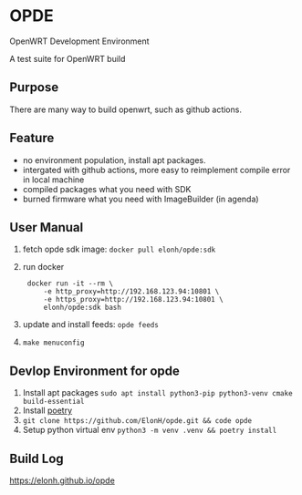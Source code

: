 # OPDE
OpenWRT Development Environment

A test suite for OpenWRT build

## Purpose
There are many way to build openwrt, such as github actions.

## Feature

- no environment population, install apt packages.
- intergated with github actions, more easy to reimplement compile error in local machine
- compiled packages what you need with SDK
- burned firmware what you need with ImageBuilder (in agenda)

## User Manual

1. fetch opde sdk image: `docker pull elonh/opde:sdk`
2. run docker

		docker run -it --rm \
			-e http_proxy=http://192.168.123.94:10801 \
			-e https_proxy=http://192.168.123.94:10801 \
			elonh/opde:sdk bash

3. update and install feeds: `opde feeds`
4. `make menuconfig`

## Devlop Environment for opde

1. Install apt packages `sudo apt install python3-pip python3-venv cmake build-essential`
2. Install [poetry](https://python-poetry.org/docs/#installation)
3. `git clone https://github.com/ElonH/opde.git && code opde`
4. Setup python virtual env `python3 -m venv .venv && poetry install`

## Build Log

<https://elonh.github.io/opde>
